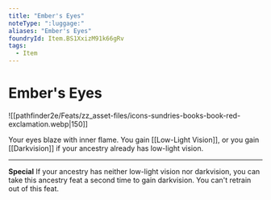 ```yaml
---
title: "Ember's Eyes"
noteType: ":luggage:"
aliases: "Ember's Eyes"
foundryId: Item.BS1XxizM91k66gRv
tags:
  - Item
---
```


# Ember's Eyes
![[pathfinder2e/Feats/zz_asset-files/icons-sundries-books-book-red-exclamation.webp|150]]

Your eyes blaze with inner flame. You gain [[Low-Light Vision]], or you gain [[Darkvision]] if your ancestry already has low-light vision.

* * *

**Special** If your ancestry has neither low-light vision nor darkvision, you can take this ancestry feat a second time to gain darkvision. You can't retrain out of this feat.
